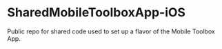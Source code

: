 # SharedMobileToolboxApp-iOS
Public repo for shared code used to set up a flavor of the Mobile Toolbox App.
